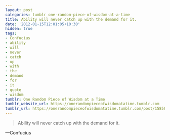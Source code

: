 ```yaml
---
layout: post
categories: tumblr one-random-piece-of-wisdom-at-a-time
title: Ability will never catch up with the demand for it.
date: '2012-01-15T12:01:05+10:30'
hidden: true
tags:
- Confucius
- ability
- will
- never
- catch
- up
- with
- the
- demand
- for
- it
- quote
- wisdom
tumblr: One Random Piece of Wisdom at a Time
tumblr_website_url: https://onerandompieceofwisdomatatime.tumblr.com
tumblr_url: https://onerandompieceofwisdomatatime.tumblr.com/post/15858764747/ability-will-never-catch-up-with-the-demand-for
---
```

> Ability will never catch up with the demand for it.

—Confucius
